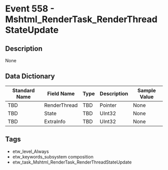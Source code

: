 # Event 558 - Mshtml_RenderTask_RenderThreadStateUpdate

## Description
None

## Data Dictionary
|Standard Name|Field Name|Type|Description|Sample Value|
|---|---|---|---|---|
|TBD|RenderThread|TBD|Pointer|None|None|
|TBD|State|TBD|UInt32|None|None|
|TBD|ExtraInfo|TBD|UInt32|None|None|

## Tags
* etw_level_Always
* etw_keywords_subsystem composition
* etw_task_Mshtml_RenderTask_RenderThreadStateUpdate